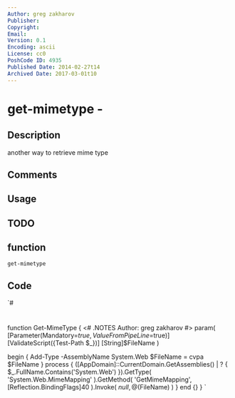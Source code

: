 ```yaml
---
Author: greg zakharov
Publisher: 
Copyright: 
Email: 
Version: 0.1
Encoding: ascii
License: cc0
PoshCode ID: 4935
Published Date: 2014-02-27t14
Archived Date: 2017-03-01t10
---
```


# get-mimetype - 

## Description

another way to retrieve mime type

## Comments



## Usage



## TODO



## function

`get-mimetype`

## Code

`#
 #
 function Get-MimeType {
   <#
     .NOTES
         Author: greg zakharov
   #>
   param(
     [Parameter(Mandatory=$true, ValueFromPipeLine=$true)]
     [ValidateScript({Test-Path $_})]
     [String]$FileName
   )
   
   begin {
     Add-Type -AssemblyName System.Web
     $FileName = cvpa $FileName
   }
   process {
     ([AppDomain]::CurrentDomain.GetAssemblies() | ? {
       $_.FullName.Contains('System.Web')
     }).GetType(
       'System.Web.MimeMapping'
     ).GetMethod(
       'GetMimeMapping', [Reflection.BindingFlags]40
     ).Invoke(
       $null, @($FileName)
     )
   }
   end {}
 }
`

